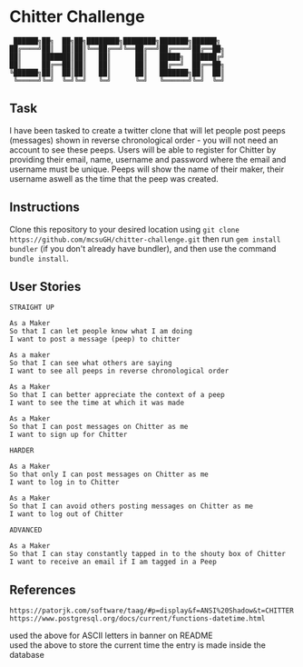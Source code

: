 # Chitter Challenge

```
 ██████╗██╗  ██╗██╗████████╗████████╗███████╗██████╗ 
██╔════╝██║  ██║██║╚══██╔══╝╚══██╔══╝██╔════╝██╔══██╗
██║     ███████║██║   ██║      ██║   █████╗  ██████╔╝
██║     ██╔══██║██║   ██║      ██║   ██╔══╝  ██╔══██╗
╚██████╗██║  ██║██║   ██║      ██║   ███████╗██║  ██║
 ╚═════╝╚═╝  ╚═╝╚═╝   ╚═╝      ╚═╝   ╚══════╝╚═╝  ╚═╝

```

## Task

I have been tasked to create a twitter clone that will let people post peeps (messages) shown in reverse chronological order - you will not need an account to see these peeps. Users will be able to register for Chitter by providing their email, name, username and password where the email and username must be unique. Peeps will show the name of their maker, their username aswell as the time that the peep was created.

## Instructions

Clone this repository to your desired location using `git clone https://github.com/mcsuGH/chitter-challenge.git` then run `gem install bundler` (if you don't already have bundler), and then use the command `bundle install`.

## User Stories

```
STRAIGHT UP

As a Maker
So that I can let people know what I am doing  
I want to post a message (peep) to chitter

As a maker
So that I can see what others are saying  
I want to see all peeps in reverse chronological order

As a Maker
So that I can better appreciate the context of a peep
I want to see the time at which it was made

As a Maker
So that I can post messages on Chitter as me
I want to sign up for Chitter

HARDER

As a Maker
So that only I can post messages on Chitter as me
I want to log in to Chitter

As a Maker
So that I can avoid others posting messages on Chitter as me
I want to log out of Chitter

ADVANCED

As a Maker
So that I can stay constantly tapped in to the shouty box of Chitter
I want to receive an email if I am tagged in a Peep
```

## References
```
https://patorjk.com/software/taag/#p=display&f=ANSI%20Shadow&t=CHITTER
https://www.postgresql.org/docs/current/functions-datetime.html

```
used the above for ASCII letters in banner on README\
used the above to store the current time the entry is made inside the database